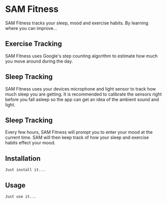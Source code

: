 SAM Fitness
=============

SAM Fitness tracks your sleep, mood and exercise habits. By learning where you can improve...


Exercise Tracking
-------
SAM Fitness uses Google's step counting algorithm to estimate how much you move around during the day.

Sleep Tracking
-------
SAM Fitness uses your devices microphone and light sensor to track how much sleep you are getting. It is recommended to calibrate the sensors right before you fall asleep so the app can get an idea of the ambient sound and light.

Sleep Tracking
-------
Every few hours, SAM Fitness will prompt you to enter your mood at the current time. SAM will then keep track of how your sleep and exercise habits effect your mood.


Installation
-----------

    Just install it...

Usage
-----

    Just use it...
